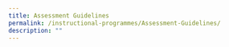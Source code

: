 ```yaml
---
title: Assessment Guidelines
permalink: /instructional-programmes/Assessment-Guidelines/
description: ""
---
```

